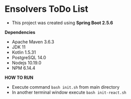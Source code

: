 # Ensolvers ToDo List

- This project was created using **Spring Boot 2.5.6**

**Dependencies**
- Apache Maven 3.6.3
- JDK 11
- Kotlin 1.5.31
- PostgreSQL 14.0
- Nodejs 10.19.0
- NPM 6.14.4

**HOW TO RUN**
- Execute command `bash init.sh` from main directory
- In another terminal window execute `bash init-react.sh`

